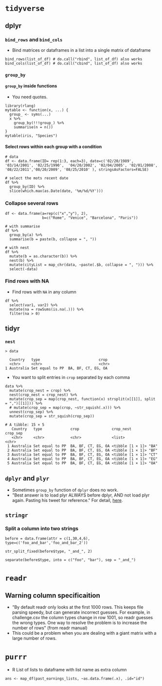 # `tidyverse`

## dplyr
### `bind_rows` and `bind_cols`
* Bind matrices or dataframes in a list into a single matrix of dataframe

```
bind_rows(list_of_df) # do.call("rbind", list_of_df) also works
bind_cols(list_of_df) # do.call("cbind", list_of_df) also works
```

### `group_by`

#### `group_by` inside functions

* You need quotes.
 
```
library(rlang)
mytable <- function(x, ...) {
  group_ <- syms(...)
  x %>% 
    group_by(!!!group_) %>% 
    summarise(n = n())
}
mytable(iris, "Species")
```

#### Select rows within each group with a condition

```
# data
df <- data.frame(ID= rep(1:3, each=3), date=c('02/20/1989',
'03/14/2001', '02/25/1990',  '04/20/2002', '02/04/2005', '02/01/2008',
'08/22/2011','08/20/2009', '08/25/2010' ), stringsAsFactors=FALSE)

# select the mots recent date
df %>% 
  group_by(ID) %>%
  slice(which.max(as.Date(date, '%m/%d/%Y')))
```

### Collapse several rows

```
df <- data.frame(a=rep(c("x","y"), 2),
                 b=c("Rome", "Venice", "Barcelona", "Paris"))

# with summarise
df %>%
  group_by(a) %>%
  summarise(b = paste(b, collapse = ", "))

# with nest
df %>%
  mutate(b = as.character(b)) %>%
  nest(b) %>%
  mutate(cityList = map_chr(data, ~paste(.$b, collapse = ", "))) %>%
  select(-data)

```

### Find rows with NA
* Find rows with `NA` in any column

```
df %>% 
  select(var1, var2) %>% 
  mutate(na = rowSums(is.na(.))) %>%
  filter(na > 0)
```

## tidyr
### `nest`


```
> data

  Country   type                           crop                                                      
  <chr>     <chr>                          <chr>                                                     
1 Australia Set equal to PP  BA, BF, CT, EG, OA
```
* You want to split entries in `crop` separated by each comma

```
data %>% 
  mutate(crop_nest = crop) %>% 
  nest(crop_nest = crop_nest) %>% 
  mutate(crop_sep = map(crop_nest, function(x) strsplit(x[[1]], split = ",")[[1]])) %>% 
  # mutate(crop_sep = map(crop, ~str_squish(.x))) %>% 
  unnest(crop_sep) %>% 
  mutate(crop_sep = str_squish(crop_sep))

# A tibble: 15 × 5
   Country   type             crop               crop_nest        crop_sep
   <chr>     <chr>            <chr>              <list>           <chr>   
 1 Australia Set equal to PP  BA, BF, CT, EG, OA <tibble [1 × 1]> "BA"    
 2 Australia Set equal to PP  BA, BF, CT, EG, OA <tibble [1 × 1]> "BF"   
 3 Australia Set equal to PP  BA, BF, CT, EG, OA <tibble [1 × 1]> "CT"   
 4 Australia Set equal to PP  BA, BF, CT, EG, OA <tibble [1 × 1]> "EG"   
 5 Australia Set equal to PP  BA, BF, CT, EG, OA <tibble [1 × 1]> "OA"   
```


## `dplyr` and `plyr`
* Sometimes `group_by` function of `dplyr` does no work.
* "Best answer is to load plyr ALWAYS before dplyr, AND not load plyr again. Pasting his tweet for reference." For detail, [here][1].

## `stringr`

### Split a column into two strings

```
before = data.frame(attr = c(1,30,4,6), type=c('foo_and_bar','foo_and_bar_2'))

str_split_fixed(before$type, "_and_", 2)

separate(before$type, into = c("foo", "bar"), sep = "_and_")
```


# `readr` 
## Warning column specificaition
* "By default readr only looks at the first 1000 rows. This keeps file parsing speedy, but can generate incorrect guesses. For example, in challenge.csv the column types change in row 1001, so readr guesses the wrong types. One way to resolve the problem is to increase the number of rows" (from readr manual)
* This could be a problem when you are dealing with a giant matrix with a large number of rows.

# `purrr`

* R List of lists to dataframe with list name as extra column

```
ans <- map_df(past_earnings_lists, ~as.data.frame(.x), .id="id")
```


[1]:https://stackoverflow.com/questions/31644739/loading-dplyr-after-plyr-is-causing-issues